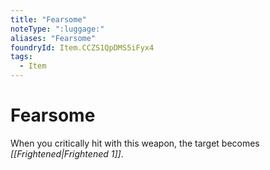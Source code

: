 ```yaml
---
title: "Fearsome"
noteType: ":luggage:"
aliases: "Fearsome"
foundryId: Item.CCZS1QpDMS5iFyx4
tags:
  - Item
---
```


# Fearsome

When you critically hit with this weapon, the target becomes _[[Frightened|Frightened 1]]_.
